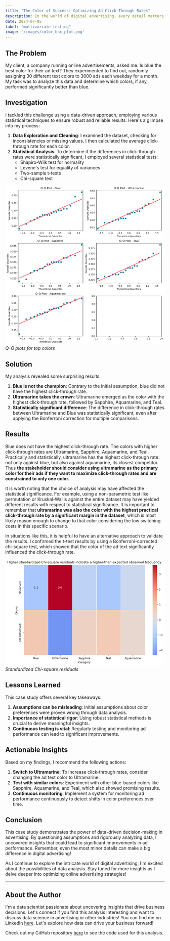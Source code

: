 ```yaml
---
title: "The Color of Success: Optimizing Ad Click-Through Rates"
description: In the world of digital advertising, every detail matters. Today, I'm diving into a fascinating case study that explores how something as simple as text color can significantly impact the success of online advertisements. Join me as I uncover insights that could revolutionize your advertising strategy.
date: 2024-07-05
label: "multivariate testing"
image: '/images/color_box_plot.png'
---
```

## The Problem

My client, a company running online advertisements, asked me: Is blue the best color for their ad text? They experimented to find out, randomly assigning 30 different text colors to 3000 ads each weekday for a month. My task was to analyze this data and determine which colors, if any, performed significantly better than blue.

## Investigation

I tackled this challenge using a data-driven approach, employing various statistical techniques to ensure robust and reliable results. Here's a glimpse into my process:

1. **Data Exploration and Cleaning**: I examined the dataset, checking for inconsistencies or missing values. I then calculated the average click-through rate for each color.
2. **Statistical Analysis**: To determine if the differences in click-through rates were statistically significant, I employed several statistical tests:
   - Shapiro-Wilk test for normality
   - Levene's test for equality of variances
   - Two-sample t-tests
   - Chi-square test

<div class="page__gallery__wrapper">
  <div class="page__gallery__images">
    <img src="/images/qq_plots.png" loading="lazy" alt="Project">
  </div>
  <em>Q-Q plots for top colors</em>
</div>

## Solution

My analysis revealed some surprising results:

1. **Blue is not the champion**: Contrary to the initial assumption, blue did not have the highest click-through rate.
2. **Ultramarine takes the crown**: Ultramarine emerged as the color with the highest click-through rate, followed by Sapphire, Aquamarine, and Teal.
3. **Statistically significant difference**: The difference in click-through rates between Ultramarine and Blue was statistically significant, even after applying the Bonferroni correction for multiple comparisons.


## Results

Blue does not have the highest click-through rate. The colors with higher click-through rates are Ultramarine, Sapphire, Aquamarine, and Teal. Practically and statistically, ultramarine has the highest click-through rate: not only against blue, but also against aquamarine, its closest competitor. Thus **the stakeholder should consider using ultramarine as the primary color for their ads if they want to maximize click-through rates and are constrained to only one color.** 

It is worth noting that the choice of analysis may have affected the statistical significance. For example, using a non-parametric test like permutation or Kruskal-Wallis against the entire dataset may have yielded different results with respect to statistical significance. It is important to remember that **ultramarine was also the color with the highest practical click-through rate by a significant margin in the dataset**, which is most likely reason enough to change to that color considering the low switching costs in this specific scenario. 

In situations like this, it is helpful to have an alternative approach to validate the results. I confirmed the t-test results by using a Bonferroni-corrected chi-square test, which showed that the color of the ad text significantly influenced the click-through rate.

<div class="page__gallery__wrapper">
  <div class="page__gallery__images">
    <img src="/images/chi-square-residuals.png" loading="lazy" alt="Project">
  </div>
  <em>Standardized Chi-square residuals</em>
</div>

## Lessons Learned

This case study offers several key takeaways:

1. **Assumptions can be misleading**: Initial assumptions about color preferences were proven wrong through data analysis.
2. **Importance of statistical rigor**: Using robust statistical methods is crucial to derive meaningful insights.
3. **Continuous testing is vital**: Regularly testing and monitoring ad performance can lead to significant improvements.


## Actionable Insights

Based on my findings, I recommend the following actions:

1. **Switch to Ultramarine**: To increase click-through rates, consider changing the ad text color to Ultramarine.
2. **Test with similar colors**: Experiment with other blue-based colors like Sapphire, Aquamarine, and Teal, which also showed promising results.
3. **Continuous monitoring**: Implement a system for monitoring ad performance continuously to detect shifts in color preferences over time.

## Conclusion

This case study demonstrates the power of data-driven decision-making in advertising. By questioning assumptions and rigorously analyzing data, I uncovered insights that could lead to significant improvements in ad performance. Remember, even the most minor details can make a big difference in digital advertising!

As I continue to explore the intricate world of digital advertising, I'm excited about the possibilities of data analysis. Stay tuned for more insights as I delve deeper into optimizing online advertising strategies!

---

## About the Author

I'm a data scientist passionate about uncovering insights that drive business decisions. Let's connect if you find this analysis interesting and want to discuss data science in advertising or other industries! You can find me on LinkedIn [here](https://www.linkedin.com/in/graftoncook). Let's explore how data can drive your business forward!

Check out my GitHub repository [here](https://github.com/tacotuesday/assessing-ad-clicks) to see the code used for this analysis.